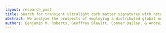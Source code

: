 ```yaml
---
layout: research_post
title: Search for transient ultralight dark matter signatures with networks of precision measurement devices using a Bayesian statistics method
abstract: We analyze the prospects of employing a distributed global network of precision measurement devices as a dark matter and exotic physics observatory. In particular, we consider the atomic clocks of the global positioning system (GPS), consisting of a constellation of 32 medium-Earth orbit satellites equipped with either Cs or Rb microwave clocks and a number of Earth-based receiver stations, some of which employ highly-stable H-maser atomic clocks. High-accuracy timing data is available for almost two decades. By analyzing the satellite and terrestrial atomic clock data, it is possible to search for transient signatures of exotic physics, such as “clumpy” dark matter and dark energy, effectively transforming the GPS constellation into a 50 000 km aperture sensor array. Here we characterize the noise of the GPS satellite atomic clocks, describe the search method based on Bayesian statistics, and test the method using simulated clock data. We present the projected discovery reach using our method, and demonstrate that it can surpass the existing constrains by several order of magnitude for certain models. Our method is not limited in scope to GPS or atomic clock networks, and can also be applied to other networks of precision measurement devices.
authors: Benjamin M. Roberts, Geoffrey Blewitt, Conner Dailey, & Andrei Derevianko
---
```

